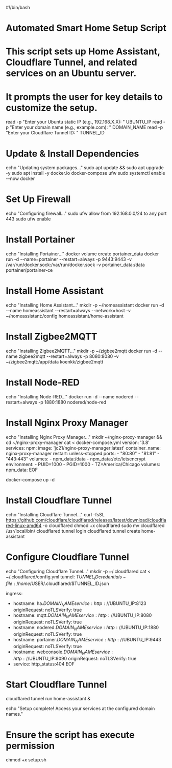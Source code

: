 #!/bin/bash

# Automated Smart Home Setup Script
# This script sets up Home Assistant, Cloudflare Tunnel, and related services on an Ubuntu server.
# It prompts the user for key details to customize the setup.

read -p "Enter your Ubuntu static IP (e.g., 192.168.X.X): " UBUNTU_IP
read -p "Enter your domain name (e.g., example.com): " DOMAIN_NAME
read -p "Enter your Cloudflare Tunnel ID: " TUNNEL_ID

# Update & Install Dependencies
echo "Updating system packages..."
sudo apt update && sudo apt upgrade -y
sudo apt install -y docker.io docker-compose ufw
sudo systemctl enable --now docker

# Set Up Firewall
echo "Configuring firewall..."
sudo ufw allow from 192.168.0.0/24 to any port 443
sudo ufw enable

# Install Portainer
echo "Installing Portainer..."
docker volume create portainer_data
docker run -d --name=portainer --restart=always -p 9443:9443 -v /var/run/docker.sock:/var/run/docker.sock -v portainer_data:/data portainer/portainer-ce

# Install Home Assistant
echo "Installing Home Assistant..."
mkdir -p ~/homeassistant
docker run -d --name homeassistant --restart=always --network=host -v ~/homeassistant:/config homeassistant/home-assistant

# Install Zigbee2MQTT
echo "Installing Zigbee2MQTT..."
mkdir -p ~/zigbee2mqtt
docker run -d --name zigbee2mqtt --restart=always -p 8080:8080 -v ~/zigbee2mqtt:/app/data koenkk/zigbee2mqtt

# Install Node-RED
echo "Installing Node-RED..."
docker run -d --name nodered --restart=always -p 1880:1880 nodered/node-red

# Install Nginx Proxy Manager
echo "Installing Nginx Proxy Manager..."
mkdir ~/nginx-proxy-manager && cd ~/nginx-proxy-manager
cat <<EOF > docker-compose.yml
version: '3.8'
services:
  npm:
    image: 'jc21/nginx-proxy-manager:latest'
    container_name: nginx-proxy-manager
    restart: unless-stopped
    ports:
      - "80:80"
      - "81:81"
      - "443:443"
    volumes:
      - npm_data:/data
      - npm_data:/etc/letsencrypt
    environment:
      - PUID=1000
      - PGID=1000
      - TZ=America/Chicago
volumes:
  npm_data:
EOF

docker-compose up -d

# Install Cloudflare Tunnel
echo "Installing Cloudflare Tunnel..."
curl -fsSL https://github.com/cloudflare/cloudflared/releases/latest/download/cloudflared-linux-amd64 -o cloudflared
chmod +x cloudflared
sudo mv cloudflared /usr/local/bin/
cloudflared tunnel login
cloudflared tunnel create home-assistant

# Configure Cloudflare Tunnel
echo "Configuring Cloudflare Tunnel..."
mkdir -p ~/.cloudflared
cat <<EOF > ~/.cloudflared/config.yml
tunnel: $TUNNEL_ID
credentials-file: /home/$USER/.cloudflared/$TUNNEL_ID.json

ingress:
  - hostname: ha.$DOMAIN_NAME
    service: http://$UBUNTU_IP:8123
    originRequest:
      noTLSVerify: true
  - hostname: mqtt.$DOMAIN_NAME
    service: http://$UBUNTU_IP:8080
    originRequest:
      noTLSVerify: true
  - hostname: nodered.$DOMAIN_NAME
    service: http://$UBUNTU_IP:1880
    originRequest:
      noTLSVerify: true
  - hostname: portainer.$DOMAIN_NAME
    service: http://$UBUNTU_IP:9443
    originRequest:
      noTLSVerify: true
  - hostname: webconsole.$DOMAIN_NAME
    service: http://$UBUNTU_IP:9090
    originRequest:
      noTLSVerify: true
  - service: http_status:404
EOF

# Start Cloudflare Tunnel
cloudflared tunnel run home-assistant &

echo "Setup complete! Access your services at the configured domain names."

# Ensure the script has execute permission
chmod +x setup.sh


